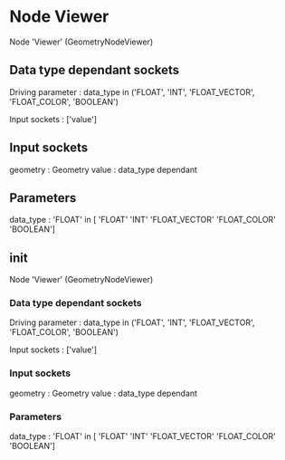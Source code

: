 
# Node Viewer

Node 'Viewer' (GeometryNodeViewer)

## Data type dependant sockets

Driving parameter : data_type in ('FLOAT', 'INT', 'FLOAT_VECTOR', 'FLOAT_COLOR', 'BOOLEAN')

Input sockets     : ['value']

## Input sockets

geometry        : Geometry
value           : data_type dependant

## Parameters

data_type       : 'FLOAT' in [ 'FLOAT' 'INT' 'FLOAT_VECTOR' 'FLOAT_COLOR' 'BOOLEAN']





## __init__

Node 'Viewer' (GeometryNodeViewer)

### Data type dependant sockets

Driving parameter : data_type in ('FLOAT', 'INT', 'FLOAT_VECTOR', 'FLOAT_COLOR', 'BOOLEAN')

Input sockets     : ['value']

### Input sockets

geometry        : Geometry
value           : data_type dependant

### Parameters

data_type       : 'FLOAT' in [ 'FLOAT' 'INT' 'FLOAT_VECTOR' 'FLOAT_COLOR' 'BOOLEAN']




